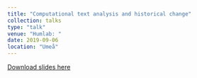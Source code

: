 ```yaml
---
title: "Computational text analysis and historical change"
collection: talks
type: "talk"
venue: "Humlab: "
date: 2019-09-06
location: "Umeå"
---
```


[Download slides here](http://knielbo.github.io/files/kln_reddit.pdf)
